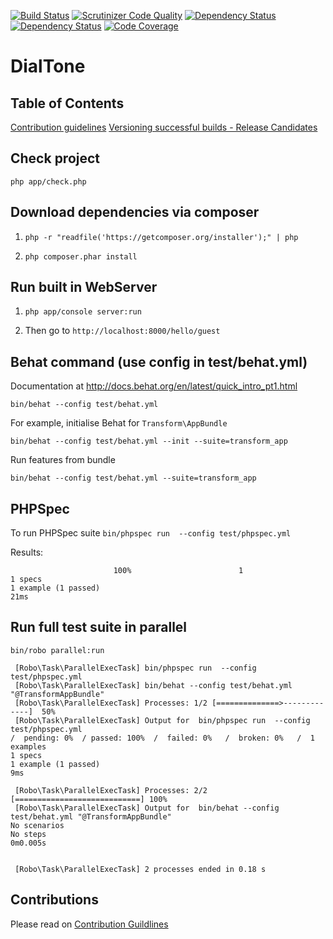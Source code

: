 [![Build Status](https://travis-ci.org/TransformCore/dial-tone-frontend.svg?branch=feature%2Fsymfony2-behat)](https://travis-ci.org/TransformCore/dial-tone-frontend)
[![Scrutinizer Code Quality](https://scrutinizer-ci.com/g/TransformCore/dial-tone-frontend/badges/quality-score.png?b=feature%2Fsymfony2-behat)](https://scrutinizer-ci.com/g/TransformCore/dial-tone-frontend/?branch=feature%2Fsymfony2-behat)
[![Dependency Status](https://www.versioneye.com/user/projects/546b164d9508250a0c00014f/badge.svg?style=flat)](https://www.versioneye.com/user/projects/546b164d9508250a0c00014f)
[![Dependency Status](https://www.versioneye.com/user/projects/546b16539508250a0c000166/badge.svg?style=flat)](https://www.versioneye.com/user/projects/546b16539508250a0c000166)
[![Code Coverage](https://scrutinizer-ci.com/g/TransformCore/dial-tone-frontend/badges/coverage.png?b=feature%2Fsymfony2-behat)](https://scrutinizer-ci.com/g/TransformCore/dial-tone-frontend/?branch=feature%2Fsymfony2-behat)

# DialTone

## Table of Contents

[Contribution guidelines](/doc/ContributionGuidelines.md)
[Versioning successful builds - Release Candidates](/Versioning.md)

## Check project

`php app/check.php`

## Download dependencies via composer

1. `php -r "readfile('https://getcomposer.org/installer');" | php`

2. `php composer.phar install`

## Run built in WebServer

1. `php app/console server:run`

2. Then go to `http://localhost:8000/hello/guest`


## Behat command (use config in test/behat.yml)

Documentation at http://docs.behat.org/en/latest/quick_intro_pt1.html

`bin/behat --config test/behat.yml`

For example, initialise Behat for `Transform\AppBundle`

```
bin/behat --config test/behat.yml --init --suite=transform_app
```

Run features from bundle

```
bin/behat --config test/behat.yml --suite=transform_app
```

## PHPSpec

To run PHPSpec suite `bin/phpspec run  --config test/phpspec.yml`

Results:
```
                       100%                        1
1 specs
1 example (1 passed)
21ms
```

## Run full test suite in parallel

```
bin/robo parallel:run
```

```
 [Robo\Task\ParallelExecTask] bin/phpspec run  --config test/phpspec.yml
 [Robo\Task\ParallelExecTask] bin/behat --config test/behat.yml "@TransformAppBundle"
 [Robo\Task\ParallelExecTask] Processes: 1/2 [==============>-------------]  50%
 [Robo\Task\ParallelExecTask] Output for  bin/phpspec run  --config test/phpspec.yml 
/  pending: 0%  / passed: 100%  /  failed: 0%   /  broken: 0%   /  1 examples
1 specs
1 example (1 passed)
9ms

 [Robo\Task\ParallelExecTask] Processes: 2/2 [============================] 100%
 [Robo\Task\ParallelExecTask] Output for  bin/behat --config test/behat.yml "@TransformAppBundle" 
No scenarios
No steps
0m0.005s


 [Robo\Task\ParallelExecTask] 2 processes ended in 0.18 s
```

## Contributions

Please read on [Contribution Guildlines](/doc/ContributionGuildlines.md)
